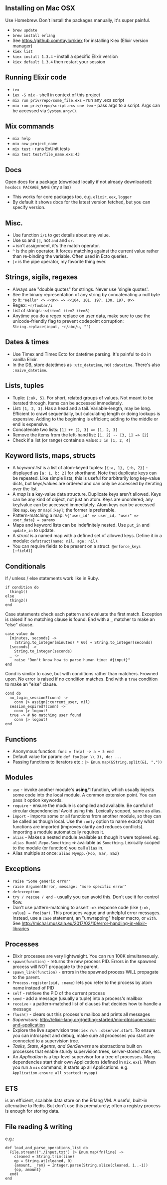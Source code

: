 ## Installing on Mac OSX

Use Homebrew. Don't install the packages manually, it's super painful.

* `brew update`
* `brew install erlang`
* See https://github.com/taylor/kiex for installing Kiex (Elixir version manager)
* `kiex list`
* `kiex install 1.3.4` - install a specific Elixir version
* `kiex default 1.3.4` then restart your session

## Running Elixir code

- `iex`
- `iex -S mix` - shell in context of this project
- `mix run priv/repo/some_file.exs` - run any .exs script
- `mix run priv/repo/script.exs one two` - pass args to a script. Args can be accessed via `System.argv()`.

## Mix commands

- `mix help`
- `mix new project_name`
- `mix test` - runs ExUnit tests
- `mix test test/file_name.exs:43`

## Docs

Open docs for a package (download locally if not already downloaded):
`hexdocs PACKAGE_NAME` (my alias)
- This works for core packages too, e.g. `elixir`, `eex`, `logger`
- By default it shows docs for the latest version fetched, but you can specify version.

## Misc.

- Use function `i/1` to get details about any value.
- Use `&&` and `||`, not `and` and `or`.
- `=` isn't assignment, it's the match operator.
- `^` is the pin operator. It forces matching against the current value rather than re-binding the variable. Often used in Ecto queries.
- `|>` is the pipe operator, my favorite thing ever.

## Strings, sigils, regexes

- Always use "double quotes" for strings. Never use 'single quotes'.
- See the binary representation of any string by concatenating a null byte to it:
  `"Hello" <> <<0>> => <<104, 101, 197, 130, 197, 0>>`
- Regex: `~r/foobar/i`
- List of strings: `~w(item1 item2 item3)`
- Anytime you do a regex replace on user data, make sure to use the unicode-friendly flag to prevent codepoint corruption: `String.replace(input, ~r/abc/u, "")`

## Dates & times

- Use Timex and Timex Ecto for datetime parsing. It's painful to do in vanilla Elixir.
- In the DB, store datetimes as `:utc_datetime`, not `:datetime`. There's also `:naive_datetime`.

## Lists, tuples

- Tuple: `{:ok, 5}`. For short, related groups of values. Not meant to be iterated through. Items can be accessed immediately.
- List: `[1, 2, 3]`. Has a head and a tail. Variable-length, may be long. Efficient to crawl sequentially, but calculating length or doing lookups is expensive. Adding to the beginning is efficient; adding to the middle or end is expensive.
- Concatenate two lists: `[1] ++ [2, 3] => [1, 2, 3]`
- Remove the items from the left-hand list: `[1, 2] -- [3, 1] => [2]`
- Check if a list (or range) contains a value: `3 in [1, 2, 4]`

##  Keyword lists, maps, structs

- A *keyword list* is a list of atom-keyed tuples: `[{:a, 1}, {:b, 2}]` - displayed as `[a: 1, b: 2]` for shorthand. Note that duplicate keys can be repeated. Like simple lists, this is useful for arbitrarily long key-value dicts, but keys/values are ordered and can only be accessed by iterating over the list.
- A *map* is a key-value data structure. Duplicate keys aren't allowed. Keys can be any kind of object, not just an atom. Keys are unordered; any key/value can be accessed immediately. Atom keys can be accessed like `map.key` or `map[:key]`; the former is preferable.
- Pattern-matching a map: `%{"user_id" => user_id, "user" => user_data} = params`
- Maps and keyword lists can be indefinitely nested. Use `put_in` and `update_in` to update.
- A *struct* is a named map with a defined set of allowed keys. Define it in a module:
  `defstruct(name: nil, age: nil)`.
- You can require fields to be present on a struct: `@enforce_keys [:field1]`

## Conditionals

If / unless / else statements work like in Ruby.
```
if condition do
  thing1()
else
  thing2()
end
```

Case statements check each pattern and evaluate the first match. Exception is raised if no matching clause is found. End with a `_` matcher to make an "else" clause.
```
case value do
  [minutes, seconds] ->
    (String.to_integer(minutes) * 60) + String.to_integer(seconds)
  [seconds] ->
    String.to_integer(seconds)
  _ ->
    raise "Don't know how to parse human time: #{input}"
end
```

Cond is similar to case, but with conditions rather than matchers. Frowned upon. No error is raised if no condition matches. End with a `true` condition to make an "else" clause.
```
cond do
  no_login_session?(conn) ->
    conn |> assign(:current_user, nil)
  session_expired?(conn) ->
    conn |> logout!
  true -> # No matching user found
    conn |> logout!
end
```

## Functions

- Anonymous function: `func = fn(a) -> a + 5 end`
- Default value for param: `def foo(bar \\ 3), do: ...`
- Passing functions to iterators etc.: `|> Enum.map(&String.split(&1, ","))`

## Modules

- `use` - invoke another module's __using__/1 function, which usually injects some code into the local module. A common extension point. You can pass it option keywords.
- `require` - ensure the module is compiled and available. Be careful of circular dependencies! Avoid using this. Lexically scoped, same as alias.
- `import` - imports some or all functions from another module, so they can be called as though local. Use the `:only` option to name exactly what functions are imported (improves clarity and reduces conflicts). Importing a module automatically requires it.
- `alias` - Makes a nested module available as though it were toplevel. eg. `alias Rumbl.Repo.Something` => available as `Something`. Lexically scoped to the module (or function) you call `alias` in.
- Alias multiple at once: `alias MyApp.{Foo, Bar, Baz}`

## Exceptions

- `raise "Some generic error"`
- `raise ArgumentError, message: "more specific error"`
- `defexception`
- `try / rescue / end` - usually you can avoid this. Don't use it for control flow.
- Don't use pattern-matching to assert `:ok` response code (like `{:ok, value} = foo(bar)`. This produces vague and unhelpful error messages. Instead, use a `case` statement, an "unwrapping" helper macro, or `with`. See http://michal.muskala.eu/2017/02/10/error-handling-in-elixir-libraries

## Processes

- Elixir processes are very lightweight. You can run 100K simultaneously.
- `spawn(function)` - returns the new process PID. Errors in the spawned process will NOT propagate to the parent.
- `spawn_link(function)` - errors in the spawned process WILL propagate to the parent.
- `Process.register(pid, :name)` lets you refer to the process by atom name instead of PID
- `self` - retrieve the PID of the current process
- `send` - add a message (usually a tuple) into a process's mailbox
- `receive` - a pattern-matched list of clauses that decides how to handle a message
- `flush()` - clears out this process's mailbox and prints all messages
- *Supervisors*: http://elixir-lang.org/getting-started/mix-otp/supervisor-and-application
- Explore the live supervision tree: `iex run :observer.start`. To ensure you can introspect and debug, make sure all processes you start are connected to a supervision tree.
- *Tasks, State, Agents, and GenServers* are abstractions built on processes that enable sturdy supervision trees, server-stored state, etc.
- An *Application* is a top-level supervisor for a tree of processes. Many dependencies start their own Applications (defined in `mix.exs`). When you run a `mix` command, it starts up all Applications. e.g. `Application.ensure_all_started(:myapp)`

## ETS

is an efficient, scalable data store on the Erlang VM. A useful, built-in alternative to Redis. But don't use this prematurely; often a registry process is enough for storing data.

## File reading & writing

e.g.:

    def load_and_parse_operations_list do
      File.stream!("./input.txt") |> Enum.map(fn(line) ->
        cleaned = String.trim(line)
        op = String.at(cleaned, 0)
        {amount, _rem} = Integer.parse(String.slice(cleaned, 1..-1))
        {op, amount}
      end)
    end

